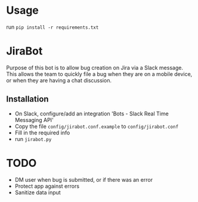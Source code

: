 Usage
===
run `pip install -r requirements.txt`

JiraBot
===
Purpose of this bot is to allow bug creation on Jira via a Slack message. This allows the team to quickly file a bug
when they are on a mobile device, or when they are having a chat discussion.

Installation
---
- On Slack, configure/add an integration 'Bots - Slack Real Time Messaging API'
- Copy the file `config/jirabot.conf.example` to `config/jirabot.conf`
- Fill in the required info
- run `jirabot.py`

TODO
===
- DM user when bug is submitted, or if there was an error
- Protect app against errors
- Sanitize data input
